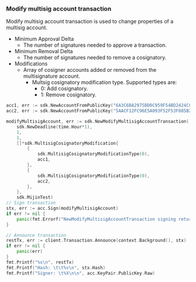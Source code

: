 ### Modify multisig account transaction
Modify multisig account transaction is used to change properties of a multisig account.
  * Minimum Approval Delta
    * The number of signatures needed to approve a transaction.
  * Minimum Removal Delta
    * The number of signatures needed to remove a cosignatory.
  * Modifications
    * Array of cosigner accounts added or removed from the multisignature account.
      * Multsig cosignatory modification type. Supported types are:
        * 0: Add cosignatory.
        * 1: Remove cosignatory.
````go
acc1, err := sdk.NewAccountFromPublicKey("6A3C6BA2975BD0C959F54BD2424CC2150C22F4137E1EFC097BBE768615FC36C7", networkType)
acc2, err := sdk.NewAccountFromPublicKey("5AACF12FC96E5A093F52F53F885B28D42349EF377C6DD857963E2DE9CF1F69D4", networkType)

modifyMultisigAccount, err := sdk.NewModifyMultisigAccountTransaction(
	sdk.NewDeadline(time.Hour*1),
	1,
	1,
	[]*sdk.MultisigCosignatoryModification{
		{
			sdk.MultisigCosignatoryModificationType(0),
			acc1,
		},
		{
			sdk.MultisigCosignatoryModificationType(0),
			acc2,
		},
	},
	sdk.MijinTest)
// Sign transaction
stx, err := acc.Sign(modifyMultisigAccount)
if err != nil {
	panic(fmt.Errorf("NewModifyMultisigAccountTransaction signing returned error: %s", err))
}

// Announce transaction
restTx, err := client.Transaction.Announce(context.Background(), stx)
if err != nil {
	panic(err)
}
fmt.Printf("%s\n", restTx)
fmt.Printf("Hash: \t\t%v\n", stx.Hash)
fmt.Printf("Signer: \t%X\n\n", acc.KeyPair.PublicKey.Raw)
````
